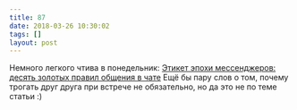 ```yaml
---
title: 87
date: 2018-03-26 10:30:02
tags: []
layout: post
---
```


Немного легкого чтива в понедельник:
[Этикет эпохи мессенджеров: десять золотых правил общения в чате](https://medium.com/@nazarov_tech/%D1%8D%D1%82%D0%B8%D0%BA%D0%B5%D1%82-%D1%8D%D0%BF%D0%BE%D1%85%D0%B8-%D0%BC%D0%B5%D1%81%D1%81%D0%B5%D0%BD%D0%B4%D0%B6%D0%B5%D1%80%D0%BE%D0%B2-%D0%B4%D0%B5%D1%81%D1%8F%D1%82%D1%8C-%D0%B7%D0%BE%D0%BB%D0%BE%D1%82%D1%8B%D1%85-%D0%BF%D1%80%D0%B0%D0%B2%D0%B8%D0%BB-%D0%BE%D0%B1%D1%89%D0%B5%D0%BD%D0%B8%D1%8F-%D0%B2-%D1%87%D0%B0%D1%82%D0%B5-c158b6b488cc)
Ещё бы пару слов о том, почему трогать друг друга при встрече не обязательно, но да это не по теме статьи :)
